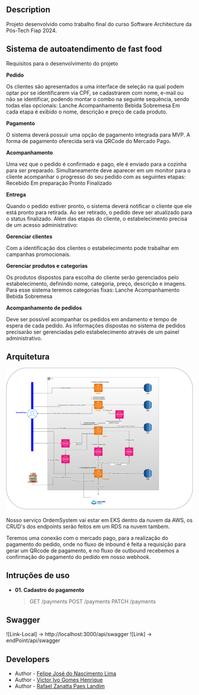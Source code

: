 ## Description

Projeto desenvolvido como trabalho final do curso Software Architecture da Pós-Tech Fiap 2024.

## Sistema de autoatendimento de fast food

Requisitos para o desenvolvimento do projeto

**Pedido**

Os clientes são apresentados a uma interface de seleção na qual podem optar por se identificarem via CPF, se cadastrarem com nome, e-mail ou não se identificar, podendo montar o combo na seguinte sequência, sendo todas elas opcionais: Lanche Acompanhamento Bebida Sobremesa Em cada etapa é exibido o nome, descrição e preço de cada produto.

**Pagamento**

O sistema deverá possuir uma opção de pagamento integrada para MVP. A forma de pagamento oferecida será via QRCode do Mercado Pago.

**Acompanhamento**

Uma vez que o pedido é confirmado e pago, ele é enviado para a cozinha para ser preparado. Simultaneamente deve aparecer em um monitor para o cliente acompanhar o progresso do seu pedido com as seguintes etapas: Recebido Em preparação Pronto Finalizado

**Entrega**

Quando o pedido estiver pronto, o sistema deverá notificar o cliente que ele está pronto para retirada. Ao ser retirado, o pedido deve ser atualizado para o status finalizado. Além das etapas do cliente, o estabelecimento precisa de um acesso administrativo:

**Gerenciar clientes**

Com a identificação dos clientes o estabelecimento pode trabalhar em campanhas promocionais.

**Gerenciar produtos e categorias**

Os produtos dispostos para escolha do cliente serão gerenciados pelo estabelecimento, definindo nome, categoria, preço, descrição e imagens. Para esse sistema teremos categorias fixas: Lanche Acompanhamento Bebida Sobremesa

**Acompanhamento de pedidos**

Deve ser possível acompanhar os pedidos em andamento e tempo de espera de cada pedido. As informações dispostas no sistema de pedidos precisarão ser gerenciadas pelo estabelecimento através de um painel administrativo.

## Arquitetura

![arquitetura](/ArqPos.png)

Nosso serviço OrdemSystem vai estar em EKS dentro da nuvem da AWS, os CRUD's dos endpoints serão feitos em um RDS na nuvem tambem.

Teremos uma conexão com o mercado pago, para a realização do pagamento do pedido, onde no fluxo de inbound é feita a requisição para gerar um QRcode de pagamento, e no fluxo de outbound recebemos a confirmação do pagamento do pedido em nosso webhook.

## Intruções de uso

- **01. Cadastro do pagamento**
  > GET /payments
  > POST /payments
  > PATCH /payments

## Swagger

![Link-Local] -> http://localhost:3000/api/swagger
![Link] -> endPoint/api/swagger

## Developers

- Author - [Felipe José do Nascimento Lima](https://www.linkedin.com/in/felipe-lima-00bb62171/)
- Author - [Victor Ivo Gomes Henrique](https://www.linkedin.com/in/victor-ivo-henrique-68557313a/)
- Author - [Rafael Zanatta Paes Landim](https://www.linkedin.com/in/rafael-landim-81b7aa1ab/)
